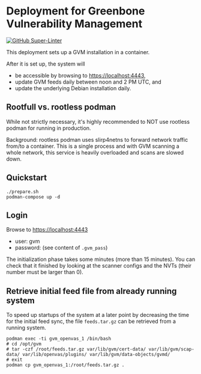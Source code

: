 # Deployment for Greenbone Vulnerability Management

[![GitHub Super-Linter](https://github.com/tropicalwave/gvm-docker/workflows/Lint%20Code%20Base/badge.svg)](https://github.com/marketplace/actions/super-linter)

This deployment sets up a GVM installation in a container.

After it is set up, the system will

* be accessible by browsing to <https://localhost:4443>,
* update GVM feeds daily between noon and 2 PM UTC, and
* update the underlying Debian installation daily.

## Rootfull vs. rootless podman

While not strictly necessary, it's highly recommended to NOT use rootless
podman for running in production.

Background: rootless podman uses slirp4netns to forward network
traffic from/to a container. This is a single process and with GVM scanning a whole
network, this service is heavily overloaded and scans are slowed down.

## Quickstart

```
./prepare.sh
podman-compose up -d
```

## Login

Browse to <https://localhost:4443>

* user: gvm
* password: (see content of `.gvm_pass`)

The initialization phase takes some minutes (more than 15 minutes).
You can check that it finished by looking at the scanner configs and the
NVTs (their number must be larger than 0).

## Retrieve initial feed file from already running system

To speed up startups of the system at a later point by decreasing the
time for the initial feed sync, the file `feeds.tar.gz` can be retrieved
from a running system.

```
podman exec -ti gvm_openvas_1 /bin/bash
# cd /opt/gvm
# tar -czf /root/feeds.tar.gz var/lib/gvm/cert-data/ var/lib/gvm/scap-data/ var/lib/openvas/plugins/ var/lib/gvm/data-objects/gvmd/
# exit
podman cp gvm_openvas_1:/root/feeds.tar.gz .
```
